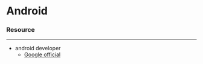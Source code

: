 # Android

<script type="text/javascript" src="../js/general.js"></script>

### Resource
---

* android developer
  * [Google official](https://developer.android.com/index.html)
